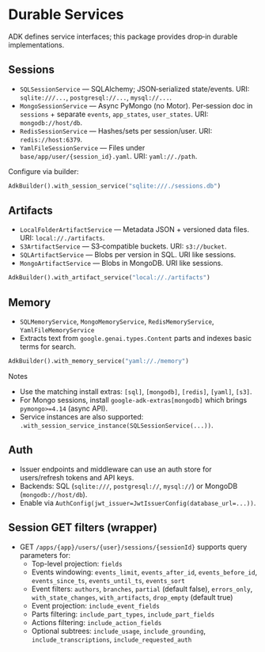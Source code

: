 # Durable Services

ADK defines service interfaces; this package provides drop‑in durable implementations.

## Sessions
- `SQLSessionService` — SQLAlchemy; JSON‑serialized state/events. URI: `sqlite:///...`, `postgresql://...`, `mysql://...`.
- `MongoSessionService` — Async PyMongo (no Motor). Per‑session doc in `sessions` + separate `events`, `app_states`, `user_states`. URI: `mongodb://host/db`.
- `RedisSessionService` — Hashes/sets per session/user. URI: `redis://host:6379`.
- `YamlFileSessionService` — Files under `base/app/user/{session_id}.yaml`. URI: `yaml://./path`.

Configure via builder:

```python
AdkBuilder().with_session_service("sqlite:///./sessions.db")
```

## Artifacts
- `LocalFolderArtifactService` — Metadata JSON + versioned data files. URI: `local://./artifacts`.
- `S3ArtifactService` — S3‑compatible buckets. URI: `s3://bucket`.
- `SQLArtifactService` — Blobs per version in SQL. URI like sessions.
- `MongoArtifactService` — Blobs in MongoDB. URI like sessions.

```python
AdkBuilder().with_artifact_service("local://./artifacts")
```

## Memory
- `SQLMemoryService`, `MongoMemoryService`, `RedisMemoryService`, `YamlFileMemoryService`
- Extracts text from `google.genai.types.Content` parts and indexes basic terms for search.

```python
AdkBuilder().with_memory_service("yaml://./memory")
```

Notes
- Use the matching install extras: `[sql]`, `[mongodb]`, `[redis]`, `[yaml]`, `[s3]`.
- For Mongo sessions, install `google-adk-extras[mongodb]` which brings `pymongo>=4.14` (async API).
- Service instances are also supported: `.with_session_service_instance(SQLSessionService(...))`.

## Auth
- Issuer endpoints and middleware can use an auth store for users/refresh tokens and API keys.
- Backends: SQL (`sqlite:///`, `postgresql://`, `mysql://`) or MongoDB (`mongodb://host/db`).
- Enable via `AuthConfig(jwt_issuer=JwtIssuerConfig(database_url=...))`.

## Session GET filters (wrapper)
- GET `/apps/{app}/users/{user}/sessions/{sessionId}` supports query parameters for:
  - Top-level projection: `fields`
  - Events windowing: `events_limit`, `events_after_id`, `events_before_id`, `events_since_ts`, `events_until_ts`, `events_sort`
  - Event filters: `authors`, `branches`, `partial` (default false), `errors_only`, `with_state_changes`, `with_artifacts`, `drop_empty` (default true)
  - Event projection: `include_event_fields`
  - Parts filtering: `include_part_types`, `include_part_fields`
  - Actions filtering: `include_action_fields`
  - Optional subtrees: `include_usage`, `include_grounding`, `include_transcriptions`, `include_requested_auth`

